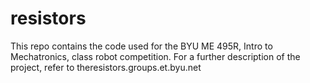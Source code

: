 resistors
=========

This repo contains the code used for the BYU ME 495R, Intro to Mechatronics, class robot competition. For a further description of the project, refer to theresistors.groups.et.byu.net
